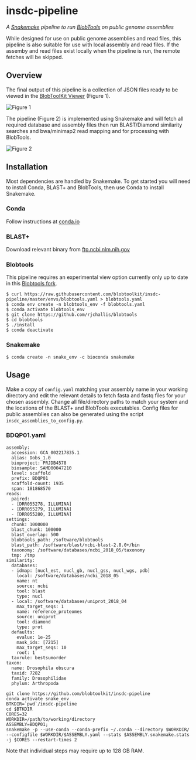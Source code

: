 # insdc-pipeline

_A [Snakemake](http://snakemake.readthedocs.io/en/stable/) pipeline to run [BlobTools](https://github.com/DRL/blobtools) on public genome assemblies_

While designed for use on public genome assemblies and read files, this pipeline is also suitable for use with local assembly and read files. If the assemby and read files exist locally when the pipeline is run, the remote fetches will be skipped.

## Overview

The final output of this pipeline is a collection of JSON files ready to be viewed in the [BlobToolKit Viewer](http://blobtoolkit.genomehubs.org/view/) (Figure 1).

![Figure 1](http://blobtoolkit.genomehubs.org/wp-content/uploads/2018/08/figure1.png)

The pipeline (Figure 2) is implemented using Snakemake and will fetch all required database and assembly files then run BLAST/Diamond similarity searches and bwa/minimap2 read mapping and for processing with BlobTools.

![Figure 2](http://blobtoolkit.genomehubs.org/wp-content/uploads/2018/08/figure2.png)

## Installation

Most dependencies are handled by Snakemake. To get started you will need to install Conda, BLAST+ and BlobTools, then use Conda to install Snakemake.

### Conda

Follow instructions at [conda.io](https://conda.io/docs/user-guide/install/index.html)

### BLAST+

Download relevant binary from [ftp.ncbi.nlm.nih.gov](ftp://ftp.ncbi.nlm.nih.gov/blast/executables/blast+/2.8.0alpha/)

### Blobtools

This pipeline requires an experimental view option currently only up to date in this [Blobtools fork](https://github.com/rjchallis/blobtools).

```
$ curl https://raw.githubusercontent.com/blobtoolkit/insdc-pipeline/master/envs/blobtools.yaml > blobtools.yaml
$ conda env create -n blobtools_env -f blobtools.yaml
$ conda activate blobtools_env
$ git clone https://github.com/rjchallis/blobtools
$ cd blobtools
$ ./install
$ conda deactivate
```

### Snakemake

```
$ conda create -n snake_env -c bioconda snakemake
```

## Usage

Make a copy of `config.yaml` matching your assembly name in your working directory and edit the relevant details to fetch fasta and fastq files for your chosen assembly. Change all file/directory paths to match your system and the locations of the BLAST+ and BlobTools executables. Config files for public assemblies can also be generated using the script `insdc_assemblies_to_config.py`.

### BDQP01.yaml

```
assembly:
  accession: GCA_002217835.1
  alias: Dobs_1.0
  bioproject: PRJDB4578
  biosample: SAMD00047210
  level: scaffold
  prefix: BDQP01
  scaffold-count: 1935
  span: 181868570
reads:
  paired:
  - [DRR055278, ILLUMINA]
  - [DRR055279, ILLUMINA]
  - [DRR055280, ILLUMINA]
settings:
  chunk: 1000000
  blast_chunk: 100000
  blast_overlap: 500
  blobtools_path: /software/blobtools
  blast_path: /software/blast/ncbi-blast-2.8.0+/bin
  taxonomy: /software/databases/ncbi_2018_05/taxonomy
  tmp: /tmp
similarity:
  databases:
  - idmap: [nucl_est, nucl_gb, nucl_gss, nucl_wgs, pdb]
    local: /software/databases/ncbi_2018_05
    name: nt
    source: ncbi
    tool: blast
    type: nucl
  - local: /software/databases/uniprot_2018_04
    max_target_seqs: 1
    name: reference_proteomes
    source: uniprot
    tool: diamond
    type: prot
  defaults:
    evalue: 1e-25
    mask_ids: [7215]
    max_target_seqs: 10
    root: 1
  taxrule: bestsumorder
taxon:
  name: Drosophila obscura
  taxid: 7282
  family: Drosophilidae
  phylum: Arthropoda
```


```
git clone https://github.com/blobtoolkit/insdc-pipeline
conda activate snake_env
BTKDIR=`pwd`/insdc-pipeline
cd $BTKDIR
CORES=32
WORKDIR=/path/to/working/directory
ASSEMBLY=BDQP01;
snakemake -p --use-conda --conda-prefix ~/.conda --directory $WORKDIR/ --configfile $WORKDIR/$ASSEMBLY.yaml --stats $ASSEMBLY.snakemake.stats -j $CORES --restart-times 2
```


Note that individual steps may require up to 128 GB RAM.
